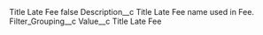 <?xml version="1.0" encoding="UTF-8"?>
<CustomMetadata xmlns="http://soap.sforce.com/2006/04/metadata" xmlns:xsi="http://www.w3.org/2001/XMLSchema-instance" xmlns:xsd="http://www.w3.org/2001/XMLSchema">
    <label>Title Late Fee</label>
    <protected>false</protected>
    <values>
        <field>Description__c</field>
        <value xsi:type="xsd:string">Title Late Fee name used in Fee.</value>
    </values>
    <values>
        <field>Filter_Grouping__c</field>
        <value xsi:nil="true"/>
    </values>
    <values>
        <field>Value__c</field>
        <value xsi:type="xsd:string">Title Late Fee</value>
    </values>
</CustomMetadata>
